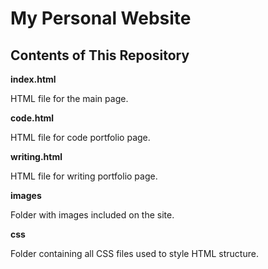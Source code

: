 # My Personal Website


## Contents of This Repository

**index.html**

HTML file for the main page.


**code.html**

HTML file for code portfolio page.


**writing.html**

HTML file for writing portfolio page.

**images**

Folder with images included on the site.


**css**

Folder containing all CSS files used to style HTML structure.